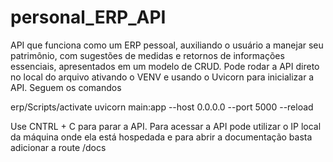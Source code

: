 # personal_ERP_API
API que funciona como um ERP pessoal, auxiliando o usuário a manejar seu patrimônio, com sugestões de medidas e retornos de informações essenciais, apresentados em um modelo de CRUD. 
Pode rodar a API direto no local do arquivo ativando o VENV e usando o Uvicorn para inicializar a API. Seguem os comandos

erp/Scripts/activate
uvicorn main:app --host 0.0.0.0 --port 5000 --reload

Use CNTRL + C para parar a API. Para acessar a API pode utilizar o IP local da máquina onde ela está hospedada e para abrir a documentação basta adicionar a route /docs
